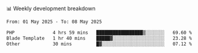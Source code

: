 📊 Weekly development breakdown
<!--START_SECTION:waka-->

```txt
From: 01 May 2025 - To: 08 May 2025

PHP              4 hrs 59 mins   █████████████████▒░░░░░░░   69.60 %
Blade Template   1 hr 40 mins    █████▓░░░░░░░░░░░░░░░░░░░   23.28 %
Other            30 mins         █▓░░░░░░░░░░░░░░░░░░░░░░░   07.12 %
```

<!--END_SECTION:waka-->
